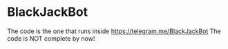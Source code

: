# BlackJackBot

The code is the one that runs inside https://telegram.me/BlackJackBot
The code is NOT complete by now!
